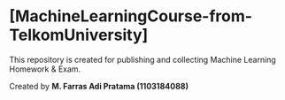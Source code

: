 # [MachineLearningCourse-from-TelkomUniversity]

This repository is created for publishing and collecting Machine Learning Homework & Exam.

Created by **M. Farras Adi Pratama (1103184088)**
